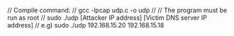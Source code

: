 // Compile command:
// gcc -lpcap udp.c -o udp
//
// The program must be run as root
// sudo ./udp [Attacker IP address] [Victim DNS server IP address]
// e.g) sudo ./udp 192.168.15.20 192.168.15.18

